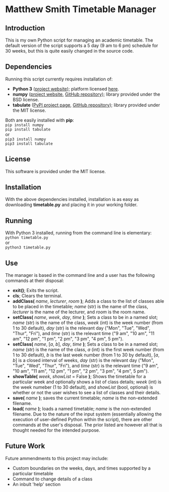 # Matthew Smith Timetable Manager
## Introduction
This is my own Python script for managing an academic timetable. The default version of the script supports a 5 day (9 am to 6 pm) schedule for 30 weeks, but this is quite easily changed in the source code. 
## Dependencies
Running this script currently requires installation of:
* **Python 3** ([project website](https://www.python.org/)); platform licensed [here](https://docs.python.org/3/license.html).
* **numpy** ([project website](http://www.numpy.org/), [GitHub repository](https://github.com/numpy/numpy)); library provided under the BSD license.
* **tabulate** ([PyPI project page](https://pypi.org/project/tabulate/), [GitHub repository](https://github.com/gregbanks/python-tabulate)); library provided under the MIT license.  


Both are easily installed with **pip**:  
`pip install numpy`  
`pip install tabulate`    
or  
`pip3 install numpy`  
`pip3 install tabulate`
## License
This software is provided under the MIT license.
## Installation
With the above dependencies installed, installation is as easy as downloading **timetable.py** and placing it in your working folder.
## Running
With Python 3 installed, running from the command line is elementary:  
`python timetable.py`  
or  
`python3 timetable.py`
## Use
The manager is based in the command line and a user has the following commands at their disposal:
* **exit()**;  Exits the script.
* **cls**; Clears the terminal. 
* **addClass(** _name_, _lecturer_, _room_ **)**; Adds a class to the list of classes able to be placed in the timetable; _name_ (str) is the name of the class, _lecturer_ is the name of the lecturer, and _room_ is the room name. 
* **setClass(** _name_, _week_, _day_, _time_ **)**; Sets a class to be in a named slot; _name_ (str) is the name of the class, _week_ (int) is the week number (from 1 to 30 default), _day_ (str) is the relevant day ("Mon", "Tue", "Wed", "Thur", "Fri"), and _time_ (str) is the relevant time ("9 am", "10 am", "11 am", "12 pm", "1 pm", "2 pm", "3 pm", "4 pm", 5 pm"). 
* **setClass(** _name_, [_a_, _b_], _day_, _time_ **)**; Sets a class to be in a named slot; _name_ (str) is the name of the class, _a_ (int) is the first week number (from 1 to 30 default), _b_ is the last week number (from 1 to 30 by default), [_a_, _b_] is a closed interval of weeks, _day_ (str) is the relevant day ("Mon", "Tue", "Wed", "Thur", "Fri"), and _time_ (str) is the relevant time ("9 am", "10 am", "11 am", "12 pm", "1 pm", "2 pm", "3 pm", "4 pm", 5 pm").
* **showTable(** _week_, _showList_ = False **)**; Shows the timetable for a particular week and optionally shows a list of class details; _week_ (int) is the week numeber (1 to 30 default), and _showList_ (bool, optional) is whether or not the user wishes to see a list of classes and their details. 
* **save(** _name_ **)**; saves the current timetable; _name_ is the non-extended filename. 
* **load(** _name_ **)**; loads a named timetable; _name_ is the non-extended filename.
Due to the nature of the input system (essentially allowing the execution of user-defined Python within the script), there are other commands at the user's disposal. The prior listed are however all that is thought needed for the intended purpose. 
## Future Work
Future ammendments to this project may include:
* Custom boundaries on the weeks, days, and times supported by a particular timetable
* Command to change details of a class
* An inbult 'help' section


